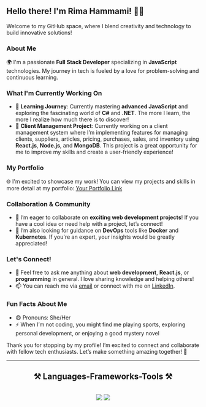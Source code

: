 ## Hello there! I'm Rima Hammami! 👋✨

Welcome to my GitHub space, where I blend creativity and technology to build innovative solutions!

### About Me
🌍 I'm a passionate **Full Stack Developer** specializing in **JavaScript** technologies. My journey in tech is fueled by a love for problem-solving and continuous learning.

### What I'm Currently Working On
- 🌱 **Learning Journey**: Currently mastering **advanced JavaScript** and exploring the fascinating world of **C#** and **.NET**. The more I learn, the more I realize how much there is to discover!
- 🔭 **Client Management Project**: Currently working on a client management system where I’m implementing features for managing clients, suppliers, articles, pricing, purchases, sales, and inventory using **React.js**, **Node.js**, and **MongoDB**. This project is a great opportunity for me to improve my skills and create a user-friendly experience!

### My Portfolio
🌐 I'm excited to showcase my work! You can view my projects and skills in more detail at my portfolio: [Your Portfolio Link](https://ryma-portfolio.web.app/)

### Collaboration & Community
- 👯 I’m eager to collaborate on **exciting web development projects**! If you have a cool idea or need help with a project, let’s connect!
- 🤔 I’m also looking for guidance on **DevOps** tools like **Docker** and **Kubernetes**. If you're an expert, your insights would be greatly appreciated!

### Let's Connect!
- 💬 Feel free to ask me anything about **web development**, **React.js**, or **programming** in general. I love sharing knowledge and helping others!
- 📫 You can reach me via [email](mailto:rymahammami42@gmail.com) or connect with me on [LinkedIn](https://www.linkedin.com/in/rima-hammami/).

### Fun Facts About Me
- 😄 Pronouns: She/Her
- ⚡  When I’m not coding, you might find me playing sports, exploring personal development, or enjoying a good mystery novel 

Thank you for stopping by my profile! I’m excited to connect and collaborate with fellow tech enthusiasts. Let’s make something amazing together! 🚀

 <hr/>
 
<h2 align="center">⚒️ Languages-Frameworks-Tools ⚒️</h2>
<br/>
<div align="center">
    <img src="https://skillicons.dev/icons?i=react,bootstrap,mui,html,css,vscode,github,figma,tailwind,git,r" />
    <img src="https://skillicons.dev/icons?i=nodejs,python,javascript,typescript,express,firebase,mongodb,c,java,nextjs,mysql,flask" /><br>
</div>
